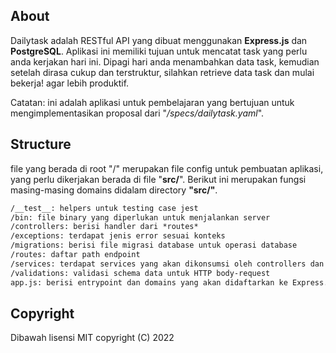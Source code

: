 ## About

Dailytask adalah RESTful API yang dibuat menggunakan **Express.js** dan **PostgreSQL**.
Aplikasi ini memiliki tujuan untuk mencatat task yang perlu anda kerjakan hari ini.
Dipagi hari anda menambahkan data task, kemudian setelah dirasa cukup dan terstruktur,
silahkan retrieve data task dan mulai bekerja! agar lebih produktif.

Catatan: ini adalah aplikasi untuk pembelajaran yang bertujuan untuk mengimplementasikan proposal dari "_/specs/dailytask.yaml_".

## Structure

file yang berada di root "/" merupakan file config untuk pembuatan aplikasi, yang perlu dikerjakan berada di file "**src/**".
Berikut ini merupakan fungsi masing-masing domains didalam directory **"src/"**.

```txt
/__test__: helpers untuk testing case jest
/bin: file binary yang diperlukan untuk menjalankan server
/controllers: berisi handler dari *routes*
/exceptions: terdapat jenis error sesuai konteks
/migrations: berisi file migrasi database untuk operasi database
/routes: daftar path endpoint
/services: terdapat services yang akan dikonsumsi oleh controllers dan routes
/validations: validasi schema data untuk HTTP body-request
app.js: berisi entrypoint dan domains yang akan didaftarkan ke Express.js
```

## Copyright

Dibawah lisensi MIT copyright (C) 2022
